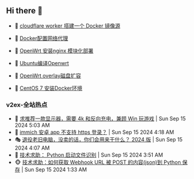 ## Hi there 👋

<!--
**dkyg666/dkyg666** is a ✨ _special_ ✨ repository because its `README.md` (this file) appears on your GitHub profile.

Here are some ideas to get you started:

- 🔭 I’m currently working on ...
- 🌱 I’m currently learning ...
- 👯 I’m looking to collaborate on ...
- 🤔 I’m looking for help with ...
- 💬 Ask me about ...
- 📫 How to reach me: ...
- 😄 Pronouns: ...
- ⚡ Fun fact: ...
-->

<!-- BLOG-POST-LIST:START -->
- 🦩 [cloudflare worker 搭建一个 Docker 镜像源](http://blog.1996099.xyz/archives/cloudflare-worker-da-jian-yi-ge-docker-jing-xiang-zhan) 

- 🚦 [Docker配置网络代理](http://blog.1996099.xyz/archives/dockerpei-zhi-wang-luo-dai-li) 

- 🫶 [OpenWrt 安装nginx 模块化部署](http://blog.1996099.xyz/archives/openwrt-an-zhuang-nginx-mo-kuai-hua-bu-shu) 

- 🦄 [Ubuntu编译Openwrt](http://blog.1996099.xyz/archives/ubuntuzi-bian-yi-openwrt) 

- 🐻 [OpenWrt overlay磁盘扩容](http://blog.1996099.xyz/archives/openwrt-overlay) 

- 🤖 [CentOS 7 安装Docker环境](http://blog.1996099.xyz/archives/centos-docker) 
<!-- BLOG-POST-LIST:END -->

### v2ex-全站热点
<!-- v2ex:START -->
- 🥸 [求推荐一款显示器，需要 4k 和反向充电，兼顾 Win 玩游戏](https://www.v2ex.com/t/1073187#reply3) | Sun Sep 15 2024 5:03 AM
- 🤗 [immich 安卓 app 不支持 https 登录？](https://www.v2ex.com/t/1073181#reply0) | Sun Sep 15 2024 4:18 AM
- 🎭 [退役老旧电脑，没卖的话，你们会用来干什么？ 2024 版](https://www.v2ex.com/t/1073179#reply17) | Sun Sep 15 2024 4:07 AM
- 🥷 [技术求助： Python 启动文件识别](https://www.v2ex.com/t/1073175#reply3) | Sun Sep 15 2024 3:51 AM
- 🐵 [技术求助：如何获取 Webhook URL 被 POST 的内容&lpar;json&rpar;到 Python 保存](https://www.v2ex.com/t/1073163#reply7) | Sun Sep 15 2024 1:33 AM<!-- v2ex:END -->

